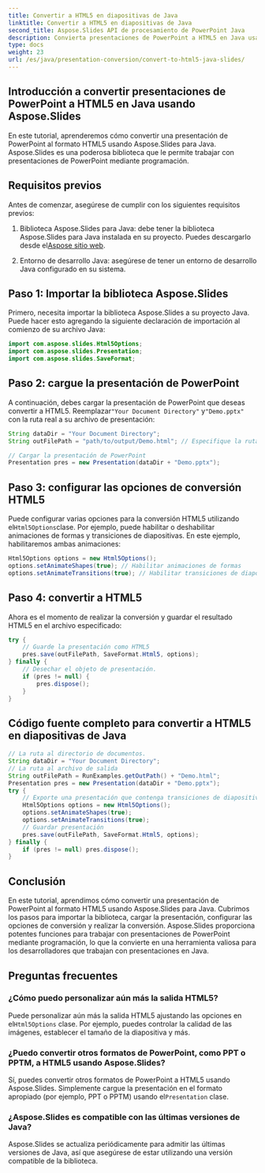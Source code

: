 ```yaml
---
title: Convertir a HTML5 en diapositivas de Java
linktitle: Convertir a HTML5 en diapositivas de Java
second_title: Aspose.Slides API de procesamiento de PowerPoint Java
description: Convierta presentaciones de PowerPoint a HTML5 en Java usando Aspose.Slides. Aprenda a automatizar el proceso de conversión con ejemplos de código paso a paso.
type: docs
weight: 23
url: /es/java/presentation-conversion/convert-to-html5-java-slides/
---
```


## Introducción a convertir presentaciones de PowerPoint a HTML5 en Java usando Aspose.Slides

En este tutorial, aprenderemos cómo convertir una presentación de PowerPoint al formato HTML5 usando Aspose.Slides para Java. Aspose.Slides es una poderosa biblioteca que le permite trabajar con presentaciones de PowerPoint mediante programación.

## Requisitos previos

Antes de comenzar, asegúrese de cumplir con los siguientes requisitos previos:

1.  Biblioteca Aspose.Slides para Java: debe tener la biblioteca Aspose.Slides para Java instalada en su proyecto. Puedes descargarlo desde el[Aspose sitio web](https://products.aspose.com/slides/java/).

2. Entorno de desarrollo Java: asegúrese de tener un entorno de desarrollo Java configurado en su sistema.

## Paso 1: Importar la biblioteca Aspose.Slides

Primero, necesita importar la biblioteca Aspose.Slides a su proyecto Java. Puede hacer esto agregando la siguiente declaración de importación al comienzo de su archivo Java:

```java
import com.aspose.slides.Html5Options;
import com.aspose.slides.Presentation;
import com.aspose.slides.SaveFormat;
```

## Paso 2: cargue la presentación de PowerPoint

 A continuación, debes cargar la presentación de PowerPoint que deseas convertir a HTML5. Reemplazar`"Your Document Directory"` y`"Demo.pptx"` con la ruta real a su archivo de presentación:

```java
String dataDir = "Your Document Directory";
String outFilePath = "path/to/output/Demo.html"; // Especifique la ruta donde desea guardar la salida HTML5

// Cargar la presentación de PowerPoint
Presentation pres = new Presentation(dataDir + "Demo.pptx");
```

## Paso 3: configurar las opciones de conversión HTML5

 Puede configurar varias opciones para la conversión HTML5 utilizando el`Html5Options`clase. Por ejemplo, puede habilitar o deshabilitar animaciones de formas y transiciones de diapositivas. En este ejemplo, habilitaremos ambas animaciones:

```java
Html5Options options = new Html5Options();
options.setAnimateShapes(true); // Habilitar animaciones de formas
options.setAnimateTransitions(true); // Habilitar transiciones de diapositivas
```

## Paso 4: convertir a HTML5

Ahora es el momento de realizar la conversión y guardar el resultado HTML5 en el archivo especificado:

```java
try {
    // Guarde la presentación como HTML5
    pres.save(outFilePath, SaveFormat.Html5, options);
} finally {
    // Desechar el objeto de presentación.
    if (pres != null) {
        pres.dispose();
    }
}
```

## Código fuente completo para convertir a HTML5 en diapositivas de Java

```java
// La ruta al directorio de documentos.
String dataDir = "Your Document Directory";
// La ruta al archivo de salida
String outFilePath = RunExamples.getOutPath() + "Demo.html";
Presentation pres = new Presentation(dataDir + "Demo.pptx");
try {
	// Exporte una presentación que contenga transiciones de diapositivas, animaciones y animaciones de formas a HTML5
	Html5Options options = new Html5Options();
	options.setAnimateShapes(true);
	options.setAnimateTransitions(true);
	// Guardar presentación
	pres.save(outFilePath, SaveFormat.Html5, options);
} finally {
	if (pres != null) pres.dispose();
}
```

## Conclusión

En este tutorial, aprendimos cómo convertir una presentación de PowerPoint al formato HTML5 usando Aspose.Slides para Java. Cubrimos los pasos para importar la biblioteca, cargar la presentación, configurar las opciones de conversión y realizar la conversión. Aspose.Slides proporciona potentes funciones para trabajar con presentaciones de PowerPoint mediante programación, lo que la convierte en una herramienta valiosa para los desarrolladores que trabajan con presentaciones en Java.

## Preguntas frecuentes

### ¿Cómo puedo personalizar aún más la salida HTML5?

Puede personalizar aún más la salida HTML5 ajustando las opciones en el`Html5Options` clase. Por ejemplo, puedes controlar la calidad de las imágenes, establecer el tamaño de la diapositiva y más.

### ¿Puedo convertir otros formatos de PowerPoint, como PPT o PPTM, a HTML5 usando Aspose.Slides?

 Sí, puedes convertir otros formatos de PowerPoint a HTML5 usando Aspose.Slides. Simplemente cargue la presentación en el formato apropiado (por ejemplo, PPT o PPTM) usando el`Presentation` clase.

### ¿Aspose.Slides es compatible con las últimas versiones de Java?

Aspose.Slides se actualiza periódicamente para admitir las últimas versiones de Java, así que asegúrese de estar utilizando una versión compatible de la biblioteca.